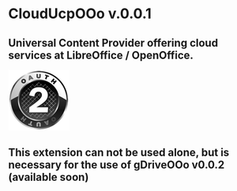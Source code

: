 # CloudUcpOOo v.0.0.1

## Universal Content Provider offering cloud services at LibreOffice / OpenOffice.

![CloudUcpOOo screenshot](CloudUcp.png)

## This extension can not be used alone, but is necessary for the use of gDriveOOo v0.0.2 (available soon)
